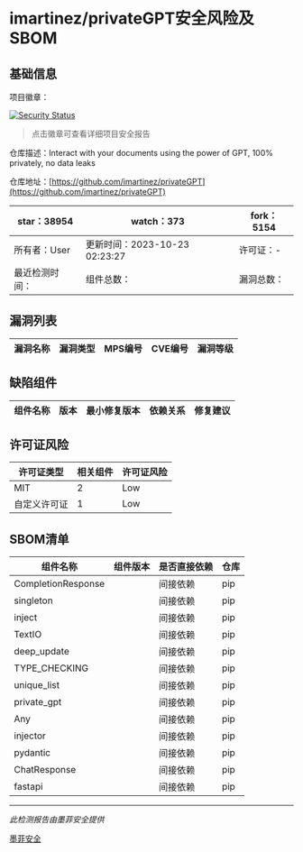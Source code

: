 # imartinez/privateGPT安全风险及SBOM

## 基础信息

项目徽章：

[![Security Status](https://www.murphysec.com/platform3/v31/badge/1716160917465071616.svg)](https://www.murphysec.com/console/report/1691513914738495488/1716160917465071616)

> 点击徽章可查看详细项目安全报告

仓库描述：Interact with your documents using the power of GPT, 100% privately, no data leaks

仓库地址：[https://github.com/imartinez/privateGPT](https://github.com/imartinez/privateGPT)

| star：38954 | watch：373 | fork：5154 |
| ----------- | -------------- | ------------ |
| 所有者：User | 更新时间：2023-10-23 02:23:27 | 许可证：- |
| 最近检测时间： | 组件总数： | 漏洞总数： |




## 漏洞列表

| 漏洞名称 | 漏洞类型 | MPS编号 | CVE编号 | 漏洞等级 |
| ------- | ------ | ------- | ------ | ----- |





## 缺陷组件

| 组件名称 | 版本 | 最小修复版本 | 依赖关系 | 修复建议 |
| -------- | ---- | ------------ | -------- | -------- |





## 许可证风险

| 许可证类型 | 相关组件 | 许可证风险 |
| ---------- | -------- | ---------- |
|MIT|2|Low|
|自定义许可证|1|Low|




## SBOM清单

| 组件名称 | 组件版本 | 是否直接依赖 | 仓库 |
| -------- | -------- | ------------ | ---- |
|CompletionResponse||间接依赖|pip|
|singleton||间接依赖|pip|
|inject||间接依赖|pip|
|TextIO||间接依赖|pip|
|deep_update||间接依赖|pip|
|TYPE_CHECKING||间接依赖|pip|
|unique_list||间接依赖|pip|
|private_gpt||间接依赖|pip|
|Any||间接依赖|pip|
|injector||间接依赖|pip|
|pydantic||间接依赖|pip|
|ChatResponse||间接依赖|pip|
|fastapi||间接依赖|pip|


------

*此检测报告由墨菲安全提供*

[墨菲安全](www.murphysec.com)